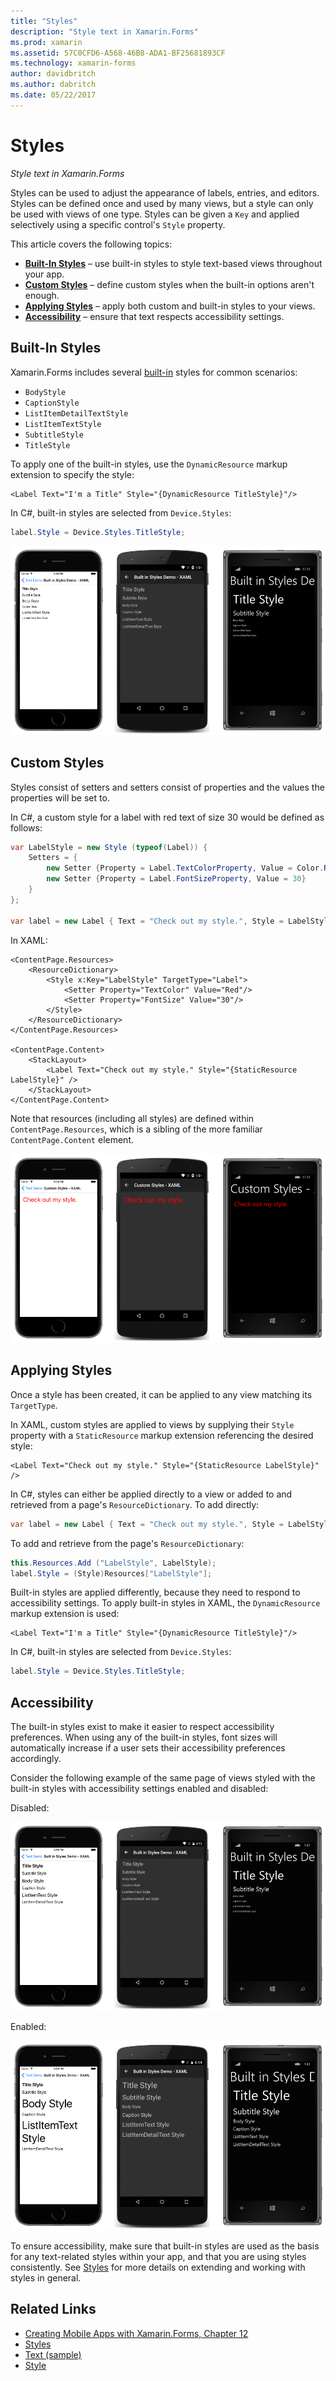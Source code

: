 ```yaml
---
title: "Styles"
description: "Style text in Xamarin.Forms"
ms.prod: xamarin
ms.assetid: 57C0CFD6-A568-46B8-ADA1-BF25681893CF
ms.technology: xamarin-forms
author: davidbritch
ms.author: dabritch
ms.date: 05/22/2017
---
```


# Styles

_Style text in Xamarin.Forms_


Styles can be used to adjust the appearance of labels, entries, and editors. Styles can be defined once and used by many views, but a style can only be used with views of one type.
Styles can be given a `Key` and applied selectively using a specific
	control's `Style` property.

This article covers the following topics:

- **[Built-In Styles](#Built-In_Styles)** &ndash; use built-in styles to style text-based views throughout your app.
- **[Custom Styles](#Custom_Styles)** &ndash; define custom styles when the built-in options aren't enough.
- **[Applying Styles](#Applying_Styles)** &ndash; apply both custom and built-in styles to your views.
- **[Accessibility](#Accessibility)** &ndash; ensure that text respects accessibility settings.

<a name="Built-In_Styles" />

## Built-In Styles

Xamarin.Forms includes several [built-in](http://developer.xamarin.com/api/type/Xamarin.Forms.Device+Styles/) styles for common scenarios:

- `BodyStyle`
- `CaptionStyle`
- `ListItemDetailTextStyle`
- `ListItemTextStyle`
- `SubtitleStyle`
- `TitleStyle`

To apply one of the built-in styles, use the `DynamicResource` markup extension to specify the style:

```xaml
<Label Text="I'm a Title" Style="{DynamicResource TitleStyle}"/>
```

In C#, built-in styles are selected from `Device.Styles`:

```csharp
label.Style = Device.Styles.TitleStyle;
```

![](styles-images/builtinstyles.png "Device Styles Example")

<a name="Custom_Styles" />

## Custom Styles

Styles consist of setters and setters consist of properties and the values the properties will be set to.

In C#, a custom style for a label with red text of size 30 would be defined as follows:

```csharp
var LabelStyle = new Style (typeof(Label)) {
	Setters = {
		new Setter {Property = Label.TextColorProperty, Value = Color.Red},
		new Setter {Property = Label.FontSizeProperty, Value = 30}
    }
};

var label = new Label { Text = "Check out my style.", Style = LabelStyle };
```

In XAML:

```xaml
<ContentPage.Resources>
	<ResourceDictionary>
		<Style x:Key="LabelStyle" TargetType="Label">
			<Setter Property="TextColor" Value="Red"/>
			<Setter Property="FontSize" Value="30"/>
		</Style>
	</ResourceDictionary>
</ContentPage.Resources>

<ContentPage.Content>
	<StackLayout>
		<Label Text="Check out my style." Style="{StaticResource LabelStyle}" />
	</StackLayout>
</ContentPage.Content>
```

Note that resources (including all styles) are defined within `ContentPage.Resources`, which is a sibling of the more familiar `ContentPage.Content` element.

![](styles-images/customstyle.png "Custom Styles Example")

<a name="Applying_Styles" />

## Applying Styles

Once a style has been created, it can be applied to any view matching its `TargetType`.

In XAML, custom styles are applied to views by supplying their `Style` property with a `StaticResource` markup extension referencing the desired style:

```xaml
<Label Text="Check out my style." Style="{StaticResource LabelStyle}" />
```

In C#, styles can either be applied directly to a view or added to and retrieved from a page's `ResourceDictionary`. To add directly:

```csharp
var label = new Label { Text = "Check out my style.", Style = LabelStyle };
```

To add and retrieve from the page's `ResourceDictionary`:

```csharp
this.Resources.Add ("LabelStyle", LabelStyle);
label.Style = (Style)Resources["LabelStyle"];
```

Built-in styles are applied differently, because they need to respond to accessibility settings. To apply built-in styles in XAML, the `DynamicResource` markup extension is used:

```xaml
<Label Text="I'm a Title" Style="{DynamicResource TitleStyle}"/>
```

In C#, built-in styles are selected from `Device.Styles`:

```csharp
label.Style = Device.Styles.TitleStyle;
```

## Accessibility

The built-in styles exist to make it easier to respect accessibility preferences. When using any of the built-in styles, font sizes will automatically increase if a user sets their accessibility preferences accordingly.

Consider the following example of the same page of views styled with the built-in styles with accessibility settings enabled and disabled:

Disabled:

![](styles-images/pre-access.png "Device Styles with Accessibility Disabled")

Enabled:

![](styles-images/post-access.png "Device Styles with Accessibility Enabled")

To ensure accessibility, make sure that built-in styles are used as the basis for any text-related styles within your app, and that you are using styles consistently. See [Styles](~/xamarin-forms/user-interface/styles/index.md) for more details on extending and working with styles in general.


## Related Links

- [Creating Mobile Apps with Xamarin.Forms, Chapter 12](https://developer.xamarin.com/r/xamarin-forms/book/chapter12.pdf)
- [Styles](~/xamarin-forms/user-interface/styles/index.md)
- [Text (sample)](https://developer.xamarin.com/samples/xamarin-forms/UserInterface/Text)
- [Style](https://developer.xamarin.com/api/type/Xamarin.Forms.Style/)
